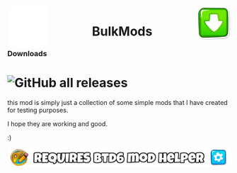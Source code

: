<a href="https://github.com/flipflop12345/BulkMods/releases/latest/download/BulkMods.dll">
    <img align="left" alt="Icon" height="90" src="Icon.png">
    <img align="right" alt="Download" height="75" src="https://raw.githubusercontent.com/gurrenm3/BTD-Mod-Helper/master/BloonsTD6%20Mod%20Helper/Resources/DownloadBtn.png">
</a>

<h1 align="center">BulkMods</h1>

### Downloads
<h1 aling="left"><img alt="GitHub all releases" height="25" src="https://img.shields.io/github/downloads/flipflop12345/BulkMods/total?label=Total%20Dowloads"></h1>

this mod is simply just a collection of some simple mods that I have created for testing purposes.

I hope they are working and good.

:)

[![Requires BTD6 Mod Helper](https://raw.githubusercontent.com/gurrenm3/BTD-Mod-Helper/master/banner.png)](https://github.com/gurrenm3/BTD-Mod-Helper#readme)
